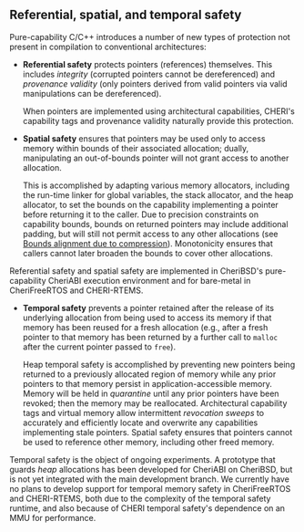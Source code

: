 ## Referential, spatial, and temporal safety

Pure-capability C/C++ introduces a number of new types of protection not
present in compilation to conventional architectures:

* **Referential safety** protects pointers (references) themselves.
  This includes *integrity* (corrupted pointers cannot be dereferenced)
  and *provenance validity* (only pointers derived from valid pointers
  via valid manipulations can be dereferenced).

  When pointers are implemented using architectural capabilities, CHERI's
  capability tags and provenance validity naturally provide this protection.

* **Spatial safety** ensures that pointers may be used only to access memory
  within bounds of their associated allocation; dually, manipulating an
  out-of-bounds pointer will not grant access to another allocation.

  This is accomplished by adapting various memory allocators, including the run-time
  linker for global variables, the stack allocator, and the heap allocator,
  to set the bounds on the capability implementing a pointer before returning
  it to the caller.
  Due to precision constraints on capability bounds, bounds on returned
  pointers may include additional padding, but will still not permit access to any
  other allocations (see [Bounds alignment due to
  compression](../apis/bounds-alignment-due-to-compression.html)).
  Monotonicity ensures that callers cannot later broaden the bounds to cover
  other allocations.

Referential safety and spatial safety are implemented in CheriBSD's
pure-capability CheriABI execution environment and for bare-metal in
CheriFreeRTOS and CHERI-RTEMS.

* **Temporal safety** prevents a pointer retained after the release of its
  underlying allocation from being used to access its memory if that memory
  has been reused for a fresh allocation (e.g., after a fresh pointer to that
  memory has been returned by a further call to `malloc` after the
  current pointer passed to `free`).

  Heap temporal safety is accomplished by preventing new pointers being
  returned to a previously allocated region of memory while any prior pointers
  to that memory persist in application-accessible memory.
  Memory will be held in *quarantine* until any prior pointers have
  been revoked; then the memory may be reallocated.
  Architectural capability tags and virtual memory allow intermittent
  *revocation sweeps* to accurately and efficiently locate and
  overwrite any capabilities implementing stale pointers.
  Spatial safety ensures that pointers cannot be used to reference other
  memory, including other freed memory.

Temporal safety is the object of ongoing experiments.
A prototype that guards *heap* allocations has been developed for
CheriABI on CheriBSD, but is not yet integrated with the main development
branch.
We currently have no plans to develop support for temporal memory safety in
CheriFreeRTOS and CHERI-RTEMS, both due to the complexity of the temporal
safety runtime, and also because of CHERI temporal safety's dependence on an
MMU for performance.
